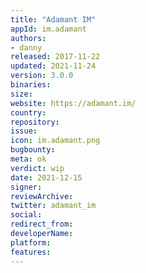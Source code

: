 ```yaml
---
title: "Adamant IM"
appId: im.adamant
authors:
- danny
released: 2017-11-22
updated: 2021-11-24
version: 3.0.0
binaries:
size:
website: https://adamant.im/
country: 
repository: 
issue: 
icon: im.adamant.png
bugbounty: 
meta: ok
verdict: wip
date: 2021-12-15
signer:
reviewArchive:
twitter: adamant_im
social:
redirect_from:
developerName: 
platform: 
features: 
---
```



